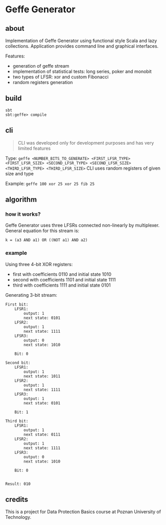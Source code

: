 # Geffe Generator

## about
Implementation of Geffe Generator using functional style Scala and lazy collections. 
Application provides command line and graphical interfaces.

Features:
* generation of geffe stream
* implementation of statistical tests: long series, poker and monobit
* two types of LFSR: xor and custom Fibonacci
* random registers generation

## build
```
sbt
sbt:geffe> compile
```

## cli
> CLI was developed only for development purposes and has very limited features

Type: `geffe <NUMBER_BITS_TO_GENERATE> <FIRST_LFSR_TYPE> <FIRST_LFSR_SIZE> <SECOND_LFSR_TYPE> <SECOND_LFSR_SIZE> <THIRD_LFSR_TYPE> <THIRD_LFSR_SIZE>`
CLI uses random registers of given size and type

Example: `geffe 100 xor 25 xor 25 fib 25`

## algorithm
### how it works?
Geffe Generator uses three LFSRs connected non-linearly by multiplexer. General equation for this stream is:
```
k = (a3 AND a1) OR ((NOT a1) AND a2)
```   

### example
Using three 4-bit XOR registers:
* first with coefficients 0110 and initial state 1010
* second with coefficients 1101 and initial state 1111
* third with coefficients 1111 and initial state 0101

Generating 3-bit stream:
```
First bit:
    LFSR1:
        output: 1
        next state: 0101
    LFSR2:
        output: 1
        next state: 1111
    LFSR3:
        output: 0
        next state: 1010
    
    Bit: 0

Second bit:
    LFSR1:
        output: 1
        next state: 1011
    LFSR2:
        output: 1
        next state: 1111
    LFSR3:
        output: 1
        next state: 0101
    
    Bit: 1

Third bit:
    LFSR1:
        output: 1
        next state: 0111
    LFSR2:
        output: 1
        next state: 1111
    LFSR3:
        output: 0
        next state: 1010
    
    Bit: 0


Result: 010
```

## credits
This is a project for Data Protection Basics course at Poznan University of Technology.
